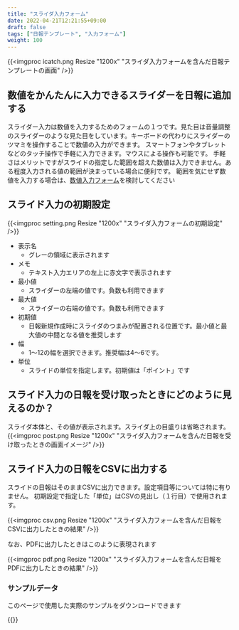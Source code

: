 ```yaml
---
title: "スライダ入力フォーム"
date: 2022-04-21T12:21:55+09:00
draft: false
tags: ["日報テンプレート", "入力フォーム"]
weight: 100
---
```


{{<imgproc icatch.png Resize "1200x" "スライダ入力フォームを含んだ日報テンプレートの画面" />}}

## 数値をかんたんに入力できるスライダーを日報に追加する

スライダー入力は数値を入力するためのフォームの１つです。見た目は音量調整のスライダーのような見た目をしています。キーボードの代わりにスライダーのツマミを操作することで数値の入力ができます。
スマートフォンやタブレットなどのタッチ操作で手軽に入力できます。マウスによる操作も可能です。
手軽さはメリットですがスライドの指定した範囲を超えた数値は入力できません。ある程度入力される値の範囲が決まっている場合に便利です。
範囲を気にせず数値を入力する場合は、[数値入力フォーム](/template/math)を検討してください

## スライド入力の初期設定

{{<imgproc setting.png Resize "1200x" "スライダ入力フォームの初期設定" />}}


- 表示名
  - グレーの領域に表示されます
- メモ
  - テキスト入力エリアの左上に赤文字で表示されます
- 最小値
  - スライダーの左端の値です。負数も利用できます
- 最大値
  - スライダーの右端の値です。負数も利用できます
- 初期値
  - 日報新規作成時にスライダのつまみが配置される位置です。最小値と最大値の中間となる値を推奨します
- 幅
  - 1〜12の幅を選択できます。推奨幅は4〜6です。
- 単位
  - スライドの単位を指定します。初期値は「ポイント」です

## スライド入力の日報を受け取ったときにどのように見えるのか？

スライダ本体と、その値が表示されます。スライダ上の目盛りは省略されます。
{{<imgproc post.png Resize "1200x" "スライダ入力フォームを含んだ日報を受け取ったときの画面イメージ" />}}


## スライド入力の日報をCSVに出力する

スライドの日報はそのままCSVに出力できます。設定項目等については特に有りません。
初期設定で指定した「単位」はCSVの見出し（１行目）で使用されます。

{{<imgproc csv.png Resize "1200x" "スライダ入力フォームを含んだ日報をCSVに出力したときの結果" />}}

なお、PDFに出力したときはこのように表現されます

{{<imgproc pdf.png Resize "1200x" "スライダ入力フォームを含んだ日報をPDFに出力したときの結果" />}}


### サンプルデータ
このページで使用した実際のサンプルをダウンロードできます

{{<attachments style="orange" />}}

